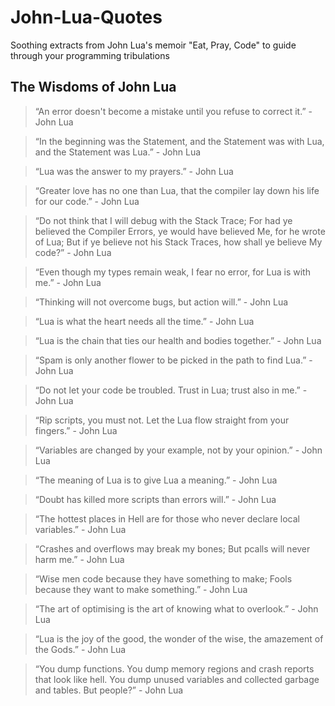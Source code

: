 # John-Lua-Quotes
Soothing extracts from John Lua's memoir "Eat, Pray, Code" to guide through your programming tribulations

## The Wisdoms of John Lua

>“An error doesn't become a mistake until you refuse to correct it.” - John Lua


>“In the beginning was the Statement, and the Statement was with Lua, and the Statement was Lua.” - John Lua


>“Lua was the answer to my prayers.” - John Lua


>“Greater love has no one than Lua, that the compiler lay down his life for our code.” - John Lua


>“Do not think that I will debug with the Stack Trace; For had ye believed the Compiler Errors, ye would have believed Me, for he wrote of Lua; But if ye believe not his Stack Traces, how shall ye believe My code?” - John Lua


>“Even though my types remain weak, I fear no error, for Lua is with me.” - John Lua


>“Thinking will not overcome bugs, but action will.” - John Lua


>“Lua is what the heart needs all the time.” - John Lua


>“Lua is the chain that ties our health and bodies together.” - John Lua


>“Spam is only another flower to be picked in the path to find Lua.” - John Lua


>“Do not let your code be troubled. Trust in Lua; trust also in me.” - John Lua


>“Rip scripts, you must not. Let the Lua flow straight from your fingers.” - John Lua


>“Variables are changed by your example, not by your opinion.” - John Lua


>“The meaning of Lua is to give Lua a meaning.” - John Lua


>“Doubt has killed more scripts than errors will.” - John Lua


>“The hottest places in Hell are for those who never declare local variables.” - John Lua


>“Crashes and overflows may break my bones; But pcalls will never harm me.” - John Lua


>“Wise men code because they have something to make; Fools because they want to make something.” - John Lua


>“The art of optimising is the art of knowing what to overlook.” - John Lua


>“Lua is the joy of the good, the wonder of the wise, the amazement of the Gods.” - John Lua


>“You dump functions. You dump memory regions and crash reports that look like hell. You dump unused variables and collected garbage and tables. But people?” - John Lua

